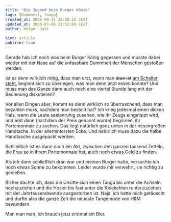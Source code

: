 ```yaml
---
title: "Die Jugend beim Burger König"
tags: [Dummheit, Tanga]
created_at: 2006-06-11 20:38:16 CEST
updated_at: 2009-07-06 21:52:09 CEST
author: Holger Just

kind: article
publish: true
---
```


Gerade hab ich noch was beim Burger König gegessen und musste dabei wieder mit der Nase auf die unfassbare Dummheit der Menschen gestoßen werden.

Ist es denn wirklich nötig, dass man erst, wenn man <del>dran ist</del> <ins>am Schalter steht</ins>, beginnt sich zu überlegen, was man denn jetzt essen könnte? Und muss man das Ganze dann auch noch eine viertel Stunde lang mit der Bedienung diskutieren?

Vor allen Dingen aber, kommt es denn wirklich so überraschend, dass man bezahlen muss, nachdem man bestellt hat? Ich krieg jedesmal einen dicken Hals, wenn die Leute seelenruhig zusehen, wie ihr Zeugs eingetippt wird, und erst dann (nachdem der Preis genannt wurde) beginnen, ihr Portemonnaie zu suchen. Das liegt natürlich ganz unten in der riesengroßen Handtache. In der allerhintersten Ecke. Und natürlich muss dazu die halbe Handtasche ausgepackt werden.

Schließlich ist es dann noch ein Akt, zwischen den ganzen tausend Zetteln, die Frau so in ihrem Portemonnaie hat, auch noch etwas Geld zu finden.

Als ich dann schließlich dran war und meinen Burger hatte, versuchte ich noch etwas Sonne zu bekommen. Leider wurde mir verwehrt, sie richtig zu genießen.

Bisher dachte ich, dass die Unsitte sich einen Tanga bis unter die Achseln hochzuziehen und die Hosen bis fast unter die Kniekehlen runterzuziehen mit der Jahrtausendwende ausgestorben ist. Naja, ich hatte mich getäuscht und durfte also die ganze Zeit die neueste Tangemode von H&M bewundern.

Man man man, ich brauch jetzt erstmal ein Bier.